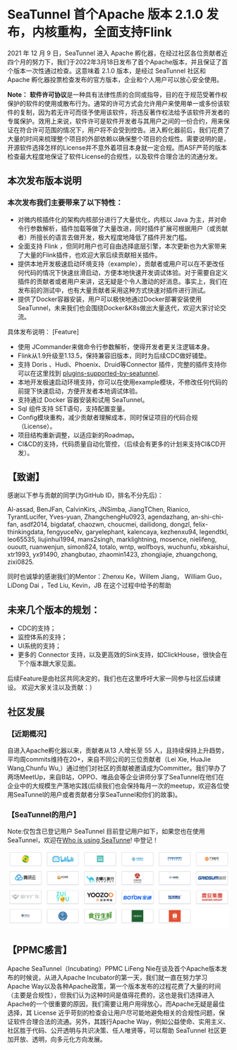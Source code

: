 # SeaTunnel 首个Apache 版本 2.1.0 发布，内核重构，全面支持Flink
 
2021 年 12 月 9 日，SeaTunnel 进入 Apache 孵化器，在经过社区各位贡献者近四个月的努力下，我们于2022年3月18日发布了首个Apache版本，并且保证了首个版本一次性通过检查。这意味着 2.1.0 版本，是经过 SeaTunnel 社区和 Apache 孵化器投票检查发布的官方版本，企业和个人用户可以放心安全使用。

**Note：** **软件许可协议**是一种具有法律性质的合同或指导，目的在于规范受著作权保护的软件的使用或散布行为。通常的许可方式会允许用户来使用单一或多份该软件的复制，因为若无许可而径予使用该软件，将违反著作权法给予该软件开发者的专属保护。效用上来说，软件许可是软件开发者与其用户之间的一份合约，用来保证在符合许可范围的情况下，用户将不会受到控告。进入孵化器前后，我们花费了大量的时间来梳理整个项目的外部依赖以确保整个项目的合规性。需要说明的是，开源软件选择怎样的License并不意外着项目本身就一定合规。而ASF严苛的版本检查最大程度地保证了软件License的合规性，以及软件合理合法的流通分发。
## 本次发布版本说明
### 本次发布我们主要带来了以下特性：
* 对微内核插件化的架构内核部分进行了大量优化，内核以 Java 为主，并对命令行参数解析，插件加载等做了大量改进，同时插件扩展可根据用户（或贡献者）所擅长的语言去做开发，极大程度地降低了插件开发门槛。
* 全面支持 Flink ，但同时用户也可自由选择底层引擎，本次更新也为大家带来了大量的Flink插件，也欢迎大家后续贡献相关插件。
* 提供本地开发极速启动环境支持（example），贡献者或用户可以在不更改任何代码的情况下快速丝滑启动，方便本地快速开发调试体验。对于需要自定义插件的贡献者或者用户来讲，这无疑是个令人激动的好消息。事实上，我们在发布前的测试中，也有大量贡献者采用这种方式快速对插件进行测试。
* 提供了Docker容器安装，用户可以极快地通过Docker部署安装使用SeaTunnel，未来我们也会围绕Docker&K8s做出大量迭代，欢迎大家讨论交流。
 
 
具体发布说明：
[Feature]
* 使用 JCommander来做命令行参数解析，使得开发者更关注逻辑本身。
* Flink从1.9升级至1.13.5，保持兼容旧版本，同时为后续CDC做好铺垫。
* 支持 Doris 、Hudi、Phoenix、Druid等Connector 插件，完整的插件支持你可以在这里找到  [plugins-supported-by-seatunnel]([https://github.com/apache/incubator-seatunnel#plugins-supported-by-seatunnel](https://github.com/apache/incubator-seatunnel#plugins-supported-by-seatunnel)).
* 本地开发极速启动环境支持，你可以在使用example模块，不修改任何代码的前提下快速启动，方便开发者本地调试体验。
* 支持通过 Docker 容器安装和试用 SeaTunnel。
* Sql 组件支持 SET语句，支持配置变量。
* Config模块重构，减少贡献者理解成本，同时保证项目的代码合规（License）。
* 项目结构重新调整，以适应新的Roadmap。
* CI&CD的支持，代码质量自动化管控，（后续会有更多的计划来支持CI&CD开发）。
 
## 【致谢】
感谢以下参与贡献的同学(为GitHub ID，排名不分先后)：
 
Al-assad, BenJFan, CalvinKirs, JNSimba, JiangTChen, Rianico, TyrantLucifer, Yves-yuan, ZhangchengHu0923, agendazhang, an-shi-chi-fan, asdf2014, bigdataf, chaozwn, choucmei, dailidong, dongzl, felix-thinkingdata, fengyuceNv, garyelephant, kalencaya, kezhenxu94, legendtkl, leo65535, liujinhui1994, mans2singh, marklightning, mosence, nielifeng, ououtt, ruanwenjun, simon824, totalo, wntp, wolfboys, wuchunfu, xbkaishui, xtr1993, yx91490, zhangbutao, zhaomin1423, zhongjiajie, zhuangchong, zixi0825.
 
同时也诚挚的感谢我们的Mentor：Zhenxu Ke，Willem Jiang， William Guo，LiDong Dai ，Ted Liu, Kevin，JB 在这个过程中给予的帮助
## 未来几个版本的规划：
* CDC的支持；
* 监控体系的支持；
* UI系统的支持；
* 更多的 Connector 支持，以及更高效的Sink支持，如ClickHouse，很快会在下个版本跟大家见面。
 
后续Feature是由社区共同决定的，我们也在这里呼吁大家一同参与社区后续建设。
欢迎大家关注以及贡献：）
 
## 社区发展
### 【近期概况】
自进入Apache孵化器以来，贡献者从13 人增长至 55 人，且持续保持上升趋势，平均周commits维持在20+，来自不同公司的三位贡献者（Lei Xie, HuaJie Wang,Chunfu Wu,）通过他们对社区的贡献被邀请成为Committer。我们举办了两场MeetUp，来自B站，OPPO、唯品会等企业讲师分享了SeaTunnel在他们在企业中的大规模生产落地实践(后续我们也会保持每月一次的meetup，欢迎各位使用SeaTunnel的用户或者贡献者分享SeaTunnel和你们的故事)。
### 【SeaTunnel的用户】
Note:仅包含已登记用户
SeaTunnel 目前登记用户如下，如果您也在使用SeaTunnel，欢迎在[Who is using SeaTunne](https://github.com/apache/incubator-seatunnel/issues/686)! 中登记！
 <div align=center>

<img src="/static/image/20220321/1.png"/>

</div>

 
## 【PPMC感言】
Apache SeaTunnel（Incubating）PPMC LiFeng Nie在谈及首个Apache版本发布的时候说，从进入Apache Incubator的第一天，我们就一直在努力学习Apache Way以及各种Apache政策，第一个版本发布的过程花费了大量的时间（主要是合规性），但我们认为这种时间是值得花费的，这也是我们选择进入Apache的一个很重要的原因，我们需要让用户用得放心，而Apache无疑是最佳选择，其 License 近乎苛刻的检查会让用户尽可能地避免相关的合规性问题，保证软件合理合法的流通。另外，其践行Apache Way，例如公益使命、实用主义、社区胜于代码、公开透明与共识决策、任人唯贤等，可以帮助 SeaTunnel 社区更加开放、透明，向多元化方向发展。
 